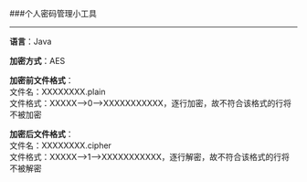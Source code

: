 ###个人密码管理小工具

----------

**语言**：Java

**加密方式**：AES

**加密前文件格式**：<br/>
文件名：XXXXXXXX.plain<br/>
文件格式：XXXXX-->0-->XXXXXXXXXXX，逐行加密，故不符合该格式的行将不被加密

**加密后文件格式**：<br/>
文件名：XXXXXXXX.cipher<br/>
文件格式：XXXXX-->1-->XXXXXXXXXXX，逐行解密，故不符合该格式的行将不被解密